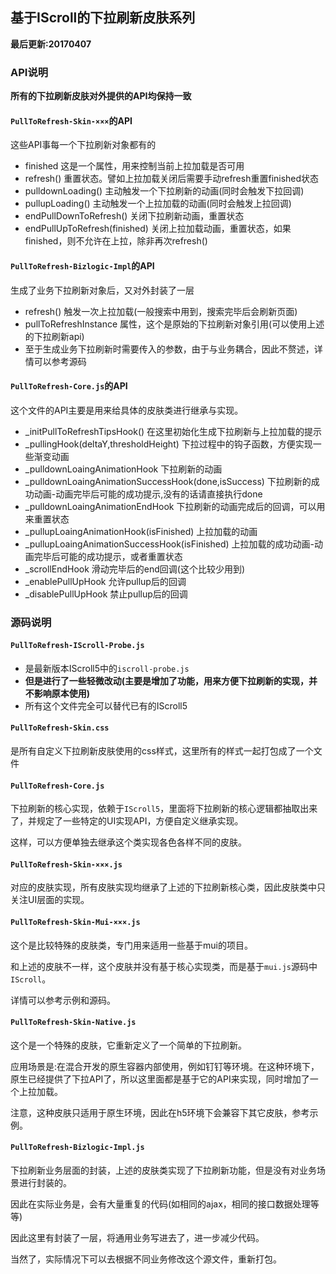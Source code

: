 ## 基于IScroll的下拉刷新皮肤系列
**最后更新:20170407**

### API说明
**所有的下拉刷新皮肤对外提供的API均保持一致**

#### `PullToRefresh-Skin-×××`的API
这些API事每一个下拉刷新对象都有的

* finished 这是一个属性，用来控制当前上拉加载是否可用
* refresh() 重置状态。譬如上拉加载关闭后需要手动refresh重置finished状态
* pulldownLoading() 主动触发一个下拉刷新的动画(同时会触发下拉回调)
* pullupLoading() 主动触发一个上拉加载的动画(同时会触发上拉回调)
* endPullDownToRefresh() 关闭下拉刷新动画，重置状态
* endPullUpToRefresh(finished) 关闭上拉加载动画，重置状态，如果finished，则不允许在上拉，除非再次refresh()

#### `PullToRefresh-Bizlogic-Impl`的API
生成了业务下拉刷新对象后，又对外封装了一层

* refresh() 触发一次上拉加载(一般搜索中用到，搜索完毕后会刷新页面)
* pullToRefreshInstance 属性，这个是原始的下拉刷新对象引用(可以使用上述的下拉刷新api)
* 至于生成业务下拉刷新时需要传入的参数，由于与业务耦合，因此不赘述，详情可以参考源码

#### `PullToRefresh-Core.js`的API
这个文件的API主要是用来给具体的皮肤类进行继承与实现。

* _initPullToRefreshTipsHook() 在这里初始化生成下拉刷新与上拉加载的提示
* _pullingHook(deltaY,thresholdHeight) 下拉过程中的钩子函数，方便实现一些渐变动画
* _pulldownLoaingAnimationHook 下拉刷新的动画
* _pulldownLoaingAnimationSuccessHook(done,isSuccess) 下拉刷新的成功动画-动画完毕后可能的成功提示,没有的话请直接执行done
* _pulldownLoaingAnimationEndHook 下拉刷新的动画完成后的回调，可以用来重置状态
* _pullupLoaingAnimationHook(isFinished) 上拉加载的动画
* _pullupLoaingAnimationSuccessHook(isFinished) 上拉加载的成功动画-动画完毕后可能的成功提示，或者重置状态
* _scrollEndHook 滑动完毕后的end回调(这个比较少用到)
* _enablePullUpHook 允许pullup后的回调
* _disablePullUpHook 禁止pullup后的回调

### 源码说明

#### `PullToRefresh-IScroll-Probe.js`

* 是最新版本IScroll5中的`iscroll-probe.js`
* **但是进行了一些轻微改动(主要是增加了功能，用来方便下拉刷新的实现，并不影响原本使用)**
* 所有这个文件完全可以替代已有的IScroll5

#### `PullToRefresh-Skin.css`
是所有自定义下拉刷新皮肤使用的css样式，这里所有的样式一起打包成了一个文件

#### `PullToRefresh-Core.js`
下拉刷新的核心实现，依赖于`IScroll5`，里面将下拉刷新的核心逻辑都抽取出来了，并规定了一些特定的UI实现API，方便自定义继承实现。

这样，可以方便单独去继承这个类实现各色各样不同的皮肤。

#### `PullToRefresh-Skin-×××.js`
对应的皮肤实现，所有皮肤实现均继承了上述的下拉刷新核心类，因此皮肤类中只关注UI层面的实现。

#### `PullToRefresh-Skin-Mui-×××.js`
这个是比较特殊的皮肤类，专门用来适用一些基于mui的项目。

和上述的皮肤不一样，这个皮肤并没有基于核心实现类，而是基于`mui.js`源码中`IScroll`。

详情可以参考示例和源码。

#### `PullToRefresh-Skin-Native.js`
这个是一个特殊的皮肤，它重新定义了一个简单的下拉刷新。

应用场景是:在混合开发的原生容器内部使用，例如钉钉等环境。在这种环境下，原生已经提供了下拉API了，所以这里面都是基于它的API来实现，同时增加了一个上拉加载。

注意，这种皮肤只适用于原生环境，因此在h5环境下会兼容下其它皮肤，参考示例。

#### `PullToRefresh-Bizlogic-Impl.js`
下拉刷新业务层面的封装，上述的皮肤类实现了下拉刷新功能，但是没有对业务场景进行封装的。

因此在实际业务是，会有大量重复的代码(如相同的ajax，相同的接口数据处理等等)

因此这里有封装了一层，将通用业务写进去了，进一步减少代码。

当然了，实际情况下可以去根据不同业务修改这个源文件，重新打包。

